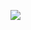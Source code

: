 <a href="https://codeclimate.com/github/threetattoo/php-project-lvl1/maintainability"><img src="https://api.codeclimate.com/v1/badges/214f90456fc4797f14f5/maintainability" /></a>
